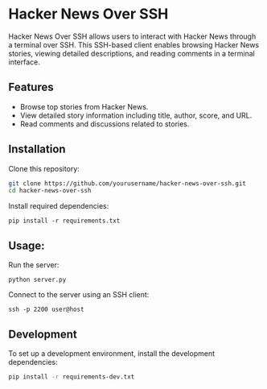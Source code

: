 # Hacker News Over SSH

Hacker News Over SSH allows users to interact with Hacker News through a terminal over SSH. This SSH-based client enables browsing Hacker News stories, viewing detailed descriptions, and reading comments in a terminal interface.

## Features

- Browse top stories from Hacker News.
- View detailed story information including title, author, score, and URL.
- Read comments and discussions related to stories.

## Installation

Clone this repository:

```bash
git clone https://github.com/yourusername/hacker-news-over-ssh.git
cd hacker-news-over-ssh
```

Install required dependencies:

```
pip install -r requirements.txt
```

## Usage:

Run the server:

```
python server.py
```

Connect to the server using an SSH client:

```
ssh -p 2200 user@host
```

## Development

To set up a development environment, install the development dependencies:

```bash
pip install -r requirements-dev.txt
```

